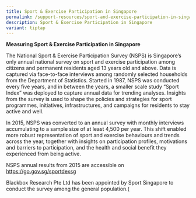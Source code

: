 ```yaml
---
title: Sport & Exercise Participation in Singapore
permalink: /support-resources/sport-and-exercise-participation-in-singapore/
description: Sport & Exercise Participation in Singapore
variant: tiptap
---
```

<p><strong>Measuring Sport &amp; Exercise Participation in Singapore</strong>
</p>
<p>The National Sport &amp; Exercise Participation Survey (NSPS) is Singapore’s
only annual national survey on sport and exercise participation among citizens
and permanent residents aged 13 years old and above. Data is captured via
face-to-face interviews among randomly selected households from the Department
of Statistics. Started in 1987, NSPS was conducted every five years, and
in between the years, a smaller scale study “Sport Index” was deployed
to capture annual data for trending analyses. Insights from the survey
is used to shape the policies and strategies for sport programmes, initiatives,
infrastructures, and campaigns for residents to stay active and well.</p>
<p>In 2015, NSPS was converted to an annual survey with monthly interviews
accumulating to a sample size of at least 4,500 per year. This shift enabled
more robust representation of sport and exercise behaviours and trends
across the year, together with insights on participation profiles, motivations
and barriers to participation, and the health and social benefit they experienced
from being active.</p>
<p>NSPS annual results from 2015 are accessible on <a href="http://go.gov.sg/sportdexsg" rel="noopener noreferrer nofollow" target="_blank">https://go.gov.sg/sportdexsg</a>
</p>
<p>Blackbox Research Pte Ltd has been appointed by Sport Singapore to conduct
the survey among the general population.(</p>